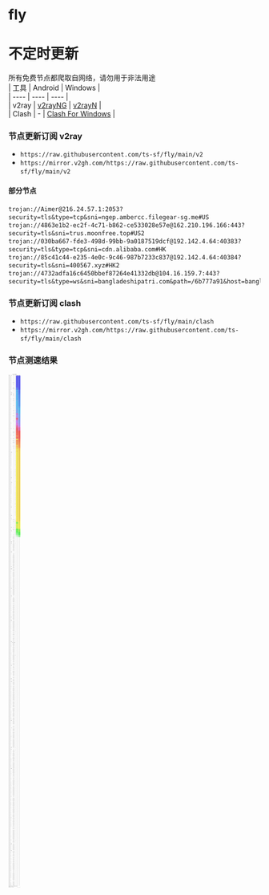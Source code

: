 # fly
# 不定时更新
所有免费节点都爬取自网络，请勿用于非法用途  
|  工具  | Android  | Windows  |  
|  ----  | ----   | ----  |  
| v2ray  | [v2rayNG](https://github.com/2dust/v2rayNG/releases) | [v2rayN](https://github.com/2dust/v2rayN/releases) |  
| Clash  | - | [Clash For Windows](https://github.com/2dust/clashN/releases) | 
  
### 节点更新订阅  v2ray
- `https://raw.githubusercontent.com/ts-sf/fly/main/v2`  
- `https://mirror.v2gh.com/https://raw.githubusercontent.com/ts-sf/fly/main/v2`  

#### 部分节点  
``` 
trojan://Aimer@216.24.57.1:2053?security=tls&type=tcp&sni=ngep.ambercc.filegear-sg.me#US
trojan://4863e1b2-ec2f-4c71-b862-ce533028e57e@162.210.196.166:443?security=tls&sni=trus.moonfree.top#US2
trojan://030ba667-fde3-498d-99bb-9a0187519dcf@192.142.4.64:40383?security=tls&type=tcp&sni=cdn.alibaba.com#HK
trojan://85c41c44-e235-4e0c-9c46-987b7233c837@192.142.4.64:40384?security=tls&sni=400567.xyz#HK2
trojan://4732adfa16c6450bbef87264e41332db@104.16.159.7:443?security=tls&type=ws&sni=bangladeshipatri.com&path=/6b777a91&host=bangladeshipatri.com#%E6%9C%AA%E7%9F%A52
```
### 节点更新订阅  clash
- `https://raw.githubusercontent.com/ts-sf/fly/main/clash`  
- `https://mirror.v2gh.com/https://raw.githubusercontent.com/ts-sf/fly/main/clash`  

### 节点测速结果
![image](traffic.png)
